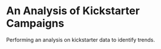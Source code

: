 # An Analysis of Kickstarter Campaigns
Performing an analysis on kickstarter data to identify trends.
